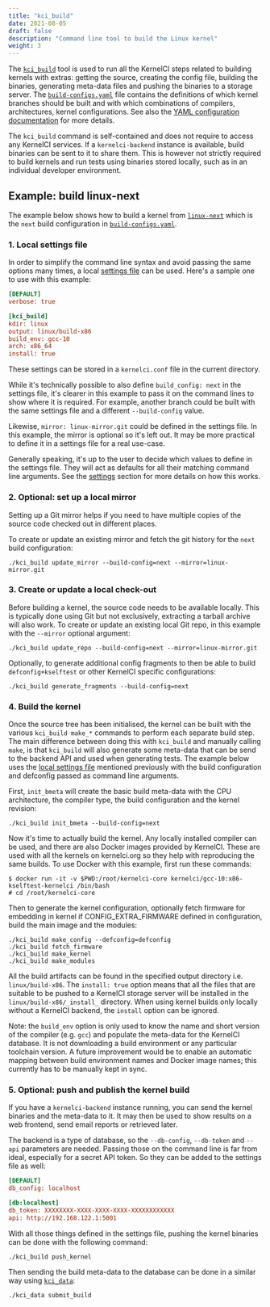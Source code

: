 ```yaml
---
title: "kci_build"
date: 2021-08-05
draft: false
description: "Command line tool to build the Linux kernel"
weight: 3
---
```


The
[`kci_build`](https://github.com/kernelci/kernelci-core/blob/main/kci_build)
tool is used to run all the KernelCI steps related to building kernels with
extras: getting the source, creating the config file, building the binaries,
generating meta-data files and pushing the binaries to a storage server.  The
[`build-configs.yaml`](https://github.com/kernelci/kernelci-core/blob/main/config/core/build-configs.yaml)
file contains the definitions of which kernel branches should be built and with
which combinations of compilers, architectures, kernel configurations.  See
also the [YAML configuration documentation](../config/#builds-configuration) for
more details.

The `kci_build` command is self-contained and does not require to access any
KernelCI services.  If a `kernelci-backend` instance is available, build
binaries can be sent to it to share them.  This is however not strictly
required to build kernels and run tests using binaries stored locally, such as
in an individual developer environment.

## Example: build linux-next

The example below shows how to build a kernel from
[`linux-next`](https://git.kernel.org/pub/scm/linux/kernel/git/next/linux-next.git)
which is the `next` build configuration in [`build-configs.yaml`](https://github.com/kernelci/kernelci-core/config/core/build-configs.yaml).

### 1. Local settings file

In order to simplify the command line syntax and avoid passing the same options
many times, a local [settings file](../settings) can be used.  Here's a sample
one to use with this example:

```ini
[DEFAULT]
verbose: true

[kci_build]
kdir: linux
output: linux/build-x86
build_env: gcc-10
arch: x86_64
install: true
```

These settings can be stored in a `kernelci.conf` file in the current
directory.

While it's technically possible to also define `build_config: next` in the
settings file, it's clearer in this example to pass it on the command lines to
show where it is required.  For example, another branch could be built with the
same settings file and a different `--build-config` value.

Likewise, `mirror: linux-mirror.git` could be defined in the settings file.  In
this example, the mirror is optional so it's left out.  It may be more
practical to define it in a settings file for a real use-case.

Generally speaking, it's up to the user to decide which values to define in the
settings file.  They will act as defaults for all their matching command line
arguments.  See the [settings](../settings) section for more details on how
this works.


### 2. Optional: set up a local mirror

Setting up a Git mirror helps if you need to have multiple copies of the source
code checked out in different places.

To create or update an existing mirror and fetch the git history for the `next`
build configuration:

```
./kci_build update_mirror --build-config=next --mirror=linux-mirror.git
```


### 3. Create or update a local check-out

Before building a kernel, the source code needs to be available locally.  This
is typically done using Git but not exclusively, extracting a tarball archive
will also work.  To create or update an existing local Git repo, in this
example with the `--mirror` optional argument:

```
./kci_build update_repo --build-config=next --mirror=linux-mirror.git
```

Optionally, to generate additional config fragments to then be able to build
`defconfig+kselftest` or other KernelCI specific configurations:

```
./kci_build generate_fragments --build-config=next
```

### 4. Build the kernel

Once the source tree has been initialised, the kernel can be built with the
various `kci_build make_*` commands to perform each separate build step.  The
main difference between doing this with `kci_build` and manually calling
`make`, is that `kci_build` will also generate some meta-data that can be send
to the backend API and used when generating tests.  The example below uses the
[local settings file](#1-local-settings-file) mentioned previously with the
build configuration and defconfig passed as command line arguments.

First, `init_bmeta` will create the basic build meta-data with the CPU
architecture, the compiler type, the build configuration and the kernel
revision:

```
./kci_build init_bmeta --build-config=next
```

Now it's time to actually build the kernel.  Any locally installed compiler can
be used, and there are also Docker images provided by KernelCI.  These are used
with all the kernels on kernelci.org so they help with reproducing the same
builds.  To use Docker with this example, first run these commands:

```
$ docker run -it -v $PWD:/root/kernelci-core kernelci/gcc-10:x86-kselftest-kernelci /bin/bash
# cd /root/kernelci-core
```

Then to generate the kernel configuration, optionally fetch firmware for embedding
in kernel if CONFIG_EXTRA_FIRMWARE defined in configuration, build the main image 
and the modules:

```
./kci_build make_config --defconfig=defconfig
./kci_build fetch_firmware
./kci_build make_kernel
./kci_build make_modules
```

All the build artifacts can be found in the specified output directory
i.e. `linux/build-x86`.  The `install: true` option means that all the files
that are suitable to be pushed to a KernelCI storage server will be installed
in the `linux/build-x86/_install_` directory.  When using kernel builds only
locally without a KernelCI backend, the `install` option can be ignored.

Note: the `build_env` option is only used to know the name and short version of
the compiler (e.g. `gcc`) and populate the meta-data for the KernelCI database.
It is not downloading a build environment or any particular toolchain version.
A future improvement would be to enable an automatic mapping between build
environment names and Docker image names; this currently has to be manually
kept in sync.


### 5. Optional: push and publish the kernel build

If you have a `kernelci-backend` instance running, you can send the kernel
binaries and the meta-data to it.  It may then be used to show results on a web
frontend, send email reports or retrieved later.

The backend is a type of database, so the `--db-config`, `--db-token` and
`--api` parameters are needed.  Passing those on the command line is far from
ideal, especially for a secret API token.  So they can be added to the settings
file as well:

```ini
[DEFAULT]
db_config: localhost

[db:localhost]
db_token: XXXXXXXX-XXXX-XXXX-XXXX-XXXXXXXXXXXX
api: http://192.168.122.1:5001
```

With all those things defined in the settings file, pushing the kernel binaries
can be done with the following command:

```
./kci_build push_kernel
```

Then sending the build meta-data to the database can be done in a similar way
using [`kci_data`](../kci_data):

```
./kci_data submit_build
```
